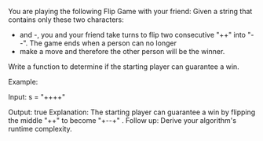 You are playing the following Flip Game with your friend: Given a string that contains only these two characters: 
+ and -, you and your friend take turns to flip two consecutive "++" into "--". The game ends when a person can no longer
+ make a move and therefore the other person will be the winner.

Write a function to determine if the starting player can guarantee a win.

Example:

Input:
s = "++++"

Output: true
Explanation: The starting player can guarantee a win by flipping the middle
"++"
to become
"+--+"
.
Follow up:
Derive your algorithm's runtime complexity.